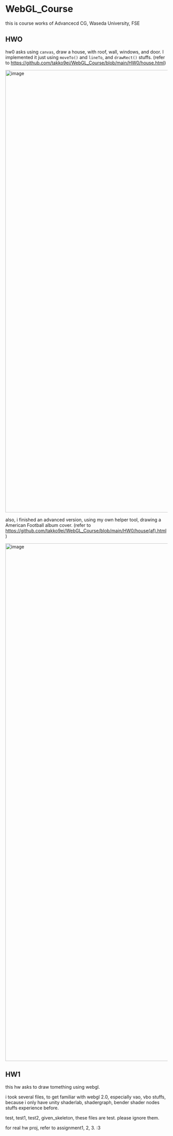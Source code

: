 # WebGL_Course

this is course works of Advancecd CG, Waseda University, FSE

## HWO

hw0 asks using `canvas`, draw a house, with roof, wall, windows, and door. I implemented it just using `moveTo()` and `lineTo`, and `drawRect()` stuffs. (refer to <https://github.com/takko9ei/WebGL_Course/blob/main/HW0/house.html>)

<img width="2004" height="1376" alt="image" src="https://github.com/user-attachments/assets/37073a3a-cba6-490f-9e46-0aeaaaa5161a" />

also, i finished an advanced version, using my own helper tool, drawing a American Football album cover. (refer to <https://github.com/takko9ei/WebGL_Course/blob/main/HW0/house(af).html>)

<img width="1860" height="1610" alt="image" src="https://github.com/user-attachments/assets/8f54c4b7-caeb-477e-a5c4-8faefa57c2f5" />

## HW1

this hw asks to draw tomething using webgl.

i took several files, to get familiar with webgl 2.0, especially vao, vbo stuffs, because i only have unity shaderlab, shadergraph, bender shader nodes stuffs experience before.

test, test1, test2, given_skeleton, these files are test. please ignore them.

for real hw proj, refer to assignment1, 2, 3. :3
